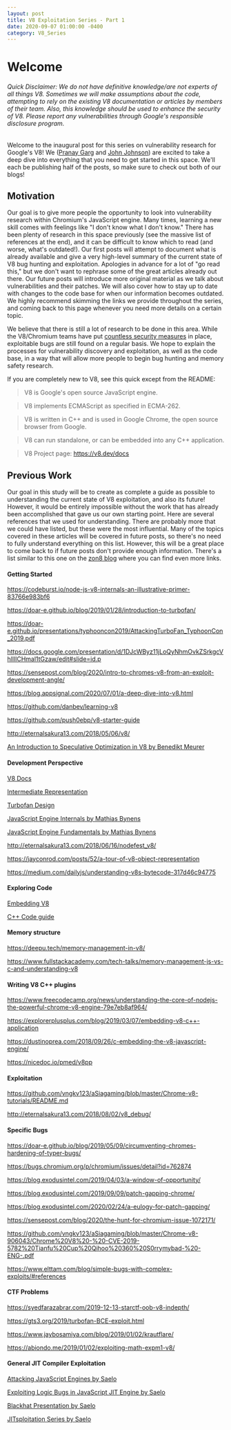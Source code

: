 ```yaml
---
layout: post
title: V8 Exploitation Series - Part 1
date: 2020-09-07 01:00:00 -0400
category: V8_Series
---
```


# Welcome

###### Quick Disclaimer: We do not have definitive knowledge/are not experts of all things V8. Sometimes we will make assumptions about the code, attempting to rely on the existing V8 documentation or articles by members of their team. Also, this knowledge should be used to enhance the security of V8. Please report any vulnerabilities through Google's responsible disclosure program.


Welcome to the inaugural post for this series on vulnerability research for Google's V8! We ([Pranay Garg](https://hashprks.com) and [John Johnson](https://m4dst4cks.github.io)) are excited to take a deep dive into everything that you need to get started in this space. We'll each be publishing half of the posts, so make sure to check out both of our blogs!

## Motivation

Our goal is to give more people the opportunity to look into vulnerability research within Chromium's JavaScript engine. Many times, learning a new skill comes with feelings like "I don't know what I don't know." There has been plenty of research in this space previously (see the massive list of references at the end), and it can be difficult to know which to read (and worse, what's outdated!). Our first posts will attempt to document what is already available and give a very high-level summary of the current state of V8 bug hunting and exploitation. Apologies in advance for a lot of "go read this," but we don't want to rephrase some of the great articles already out there. Our future posts will introduce more original material as we talk about vulnerabilities and their patches. We will also cover how to stay up to date with changes to the code base for when our information becomes outdated. We highly recommend skimming the links we provide throughout the series, and coming back to this page whenever you need more details on a certain topic.

We believe that there is still a lot of research to be done in this area. While the V8/Chromium teams have put [countless security measures](https://www.chromium.org/Home/chromium-security/brag-sheet) in place, exploitable bugs are still found on a regular basis. We hope to explain the processes for vulnerability discovery and exploitation, as well as the code base, in a way that will allow more people to begin bug hunting and memory safety research. 

If you are completely new to V8, see this quick except from the README:

> V8 is Google's open source JavaScript engine.

> V8 implements ECMAScript as specified in ECMA-262.

> V8 is written in C++ and is used in Google Chrome, the open source browser from Google.

> V8 can run standalone, or can be embedded into any C++ application.

> V8 Project page: https://v8.dev/docs

## Previous Work

Our goal in this study will be to create as complete a guide as possible to understanding the current state of V8 exploitation, and also its future! However, it would be entirely impossible without the work that has already been accomplished that gave us our own starting point. Here are several references that we used for understanding. There are probably more that we could have listed, but these were the most influential. Many of the topics covered in these articles will be covered in future posts, so there's no need to fully understand everything on this list. However, this will be a great place to come back to if future posts don't provide enough information. There's a list similar to this one on the [zon8 blog](https://zon8.re/posts/v8-chrome-architecture-reading-list-for-vulnerability-researchers/) where you can find even more links.

#### Getting Started

https://codeburst.io/node-js-v8-internals-an-illustrative-primer-83766e983bf6

https://doar-e.github.io/blog/2019/01/28/introduction-to-turbofan/

https://doar-e.github.io/presentations/typhooncon2019/AttackingTurboFan_TyphoonCon_2019.pdf

https://docs.google.com/presentation/d/1DJcWByz11jLoQyNhmOvkZSrkgcVhllIlCHmal1tGzaw/edit#slide=id.p

https://sensepost.com/blog/2020/intro-to-chromes-v8-from-an-exploit-development-angle/

https://blog.appsignal.com/2020/07/01/a-deep-dive-into-v8.html

https://github.com/danbev/learning-v8

https://github.com/push0ebp/v8-starter-guide

http://eternalsakura13.com/2018/05/06/v8/

[An Introduction to Speculative Optimization in V8 by Benedikt Meurer](https://ponyfoo.com/articles/an-introduction-to-speculative-optimization-in-v8)

#### Development Perspective

[V8 Docs](https://v8.dev/docs/)

[Intermediate Representation](https://docs.google.com/presentation/d/1Z9iIHojKDrXvZ27gRX51UxHD-bKf1QcPzSijntpMJBM/edit#slide=id.g19134d40cb_0_502)

[Turbofan Design](https://docs.google.com/presentation/d/1sOEF4MlF7LeO7uq-uThJSulJlTh--wgLeaVibsbb3tc/edit#slide=id.g5499b9c42_01170)

[JavaScript Engine Internals by Mathias Bynens](https://www.youtube.com/watch?v=-lt6a9kbc_k)

[JavaScript Engine Fundamentals by Mathias Bynens](https://mathiasbynens.be/notes/shapes-ics)

http://eternalsakura13.com/2018/06/16/nodefest_v8/

https://jayconrod.com/posts/52/a-tour-of-v8-object-representation

https://medium.com/dailyjs/understanding-v8s-bytecode-317d46c94775

#### Exploring Code

[Embedding V8](https://v8.dev/docs/embed)

[C++ Code guide](https://www.chromium.org/developers/cpp-in-chromium-101-codelab)

#### Memory structure

https://deepu.tech/memory-management-in-v8/

https://www.fullstackacademy.com/tech-talks/memory-management-js-vs-c-and-understanding-v8

#### Writing V8 C++ plugins

https://www.freecodecamp.org/news/understanding-the-core-of-nodejs-the-powerful-chrome-v8-engine-79e7eb8af964/

https://explorerplusplus.com/blog/2019/03/07/embedding-v8-c++-application

https://dustinoprea.com/2018/09/26/c-embedding-the-v8-javascript-engine/

https://nicedoc.io/pmed/v8pp

#### Exploitation 

https://github.com/vngkv123/aSiagaming/blob/master/Chrome-v8-tutorials/README.md

http://eternalsakura13.com/2018/08/02/v8_debug/

#### Specific Bugs

https://doar-e.github.io/blog/2019/05/09/circumventing-chromes-hardening-of-typer-bugs/

https://bugs.chromium.org/p/chromium/issues/detail?id=762874

https://blog.exodusintel.com/2019/04/03/a-window-of-opportunity/

https://blog.exodusintel.com/2019/09/09/patch-gapping-chrome/

https://blog.exodusintel.com/2020/02/24/a-eulogy-for-patch-gapping/

https://sensepost.com/blog/2020/the-hunt-for-chromium-issue-1072171/

https://github.com/vngkv123/aSiagaming/blob/master/Chrome-v8-906043/Chrome%20V8%20-%20-CVE-2019-5782%20Tianfu%20Cup%20Qihoo%20360%20S0rrymybad-%20-ENG-.pdf

https://www.elttam.com/blog/simple-bugs-with-complex-exploits/#references

#### CTF Problems

https://syedfarazabrar.com/2019-12-13-starctf-oob-v8-indepth/

https://gts3.org/2019/turbofan-BCE-exploit.html

https://www.jaybosamiya.com/blog/2019/01/02/krautflare/

https://abiondo.me/2019/01/02/exploiting-math-expm1-v8/

#### General JIT Compiler Exploitation

[Attacking JavaScript Engines by Saelo](http://www.phrack.org/papers/attacking_javascript_engines.html)

[Exploiting Logic Bugs in JavaScript JIT Engine by Saelo](http://phrack.org/papers/jit_exploitation.html)

[Blackhat Presentation by Saelo](https://saelo.github.io/presentations/blackhat_us_18_attacking_client_side_jit_compilers.pdf)

[JITsploitation Series by Saelo](https://googleprojectzero.blogspot.com/2020/09/jitsploitation-one.html)
